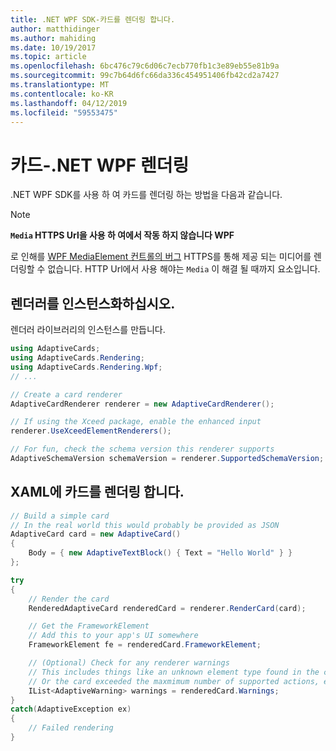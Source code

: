```yaml
---
title: .NET WPF SDK-카드를 렌더링 합니다.
author: matthidinger
ms.author: mahiding
ms.date: 10/19/2017
ms.topic: article
ms.openlocfilehash: 6bc476c79c6d06c7ecb770fb1c3e89eb55e81b9a
ms.sourcegitcommit: 99c7b64d6fc66da336c454951406fb42cd2a7427
ms.translationtype: MT
ms.contentlocale: ko-KR
ms.lasthandoff: 04/12/2019
ms.locfileid: "59553475"
---
```

# <a name="render-a-card---net-wpf"></a>카드-.NET WPF 렌더링

.NET WPF SDK를 사용 하 여 카드를 렌더링 하는 방법을 다음과 같습니다.

> [!NOTE]
> **`Media` HTTPS Url을 사용 하 여에서 작동 하지 않습니다 WPF**
> 
> 로 인해를 [WPF MediaElement 컨트롤의 버그](https://stackoverflow.com/questions/30702505/playing-media-from-https-site-in-media-element-throwing-null-reference-exception) HTTPS를 통해 제공 되는 미디어를 렌더링할 수 없습니다. HTTP Url에서 사용 해야는 `Media` 이 해결 될 때까지 요소입니다.  

## <a name="instantiate-a-renderer"></a>렌더러를 인스턴스화하십시오.

렌더러 라이브러리의 인스턴스를 만듭니다. 

```csharp
using AdaptiveCards;
using AdaptiveCards.Rendering;
using AdaptiveCards.Rendering.Wpf;
// ...

// Create a card renderer
AdaptiveCardRenderer renderer = new AdaptiveCardRenderer();

// If using the Xceed package, enable the enhanced input
renderer.UseXceedElementRenderers();

// For fun, check the schema version this renderer supports
AdaptiveSchemaVersion schemaVersion = renderer.SupportedSchemaVersion;
```

## <a name="render-a-card-to-xaml"></a>XAML에 카드를 렌더링 합니다.

```csharp
// Build a simple card
// In the real world this would probably be provided as JSON
AdaptiveCard card = new AdaptiveCard()
{
    Body = { new AdaptiveTextBlock() { Text = "Hello World" } }
};

try
{
    // Render the card
    RenderedAdaptiveCard renderedCard = renderer.RenderCard(card);

    // Get the FrameworkElement
    // Add this to your app's UI somewhere
    FrameworkElement fe = renderedCard.FrameworkElement;

    // (Optional) Check for any renderer warnings
    // This includes things like an unknown element type found in the card
    // Or the card exceeded the maxmimum number of supported actions, etc
    IList<AdaptiveWarning> warnings = renderedCard.Warnings;
}
catch(AdaptiveException ex)
{
    // Failed rendering
}
```

